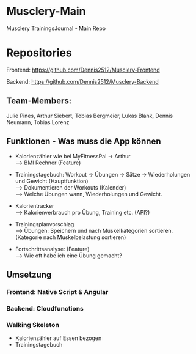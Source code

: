 # Musclery-Main
Musclery TrainingsJournal - Main Repo

# Repositories

Frontend: https://github.com/Dennis2512/Musclery-Frontend </br>

Backend: https://github.com/Dennis2512/Musclery-Backend

## Team-Members:
Julie Pines, Arthur Siebert, Tobias Bergmeier, Lukas Blank, Dennis Neumann, Tobias Lorenz

## Funktionen - Was muss die App können 

- Kalorienzähler wie bei MyFitnessPal -> Arthur </br>
  --> BMI Rechner (Feature)
  
- Trainingstagebuch: Workout -> Übungen -> Sätze -> Wiederholungen und Gewicht (Hauptfunktion) </br>
  --> Dokumentieren der Workouts (Kalender) </br>
  --> Welche Übungen wann, Wiederholungen und Gewicht. </br>
  
- Kalorientracker </br>
  --> Kalorienverbrauch pro Übung, Training etc. (API?) </br>
  
- Trainingsplanvorschlag </br>
  --> Übungen: Speichern und nach Muskelkategorien sortieren. (Kategorie nach Muskelbelastung sortieren) </br>
      
- Fortschrittsanalyse: (Feature) </br>
  --> Wie oft habe ich eine Übung gemacht? 
  
## Umsetzung
### Frontend: Native Script & Angular
### Backend: Cloudfunctions
### Walking Skeleton
- Kalorienzähler auf Essen bezogen 
- Trainingstagebuch

